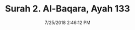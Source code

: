 ---
title       : "Surah 2. Al-Baqara, Ayah 133"
date        : 7/25/2018 2:46:12 PM
draft       : false
type        : "quran"
layout      : "compare"
BookCode    : "CMP"
SurahNumber : "2"
AyahNumber  : "133"
TotalAyah   : "286"
---